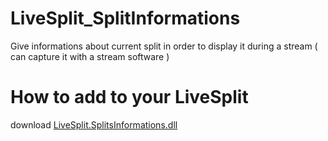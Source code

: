 # LiveSplit_SplitInformations
Give informations about current split in order to display it during a stream ( can capture it with a stream software )

# How to add to your LiveSplit
 download <a data-permalink-href="/M4RIIN/LiveSplit_SplitInformations/raw/bf17a2aeba952719567c31665720a66830230d34/bin/Debug/LiveSplit.SplitsInformations.dll" href="/M4RIIN/LiveSplit_SplitInformations/raw/master/bin/Debug/LiveSplit.SplitsInformations.dll" id="raw-url" data-view-component="true" class="js-permalink-replaceable-link btn-sm btn BtnGroup-item">  LiveSplit.SplitsInformations.dll
</a>
